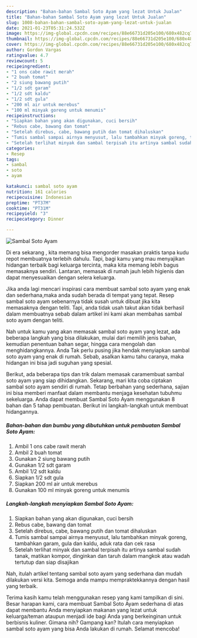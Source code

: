 ```yaml
---
description: "Bahan-bahan Sambal Soto Ayam yang lezat Untuk Jualan"
title: "Bahan-bahan Sambal Soto Ayam yang lezat Untuk Jualan"
slug: 1008-bahan-bahan-sambal-soto-ayam-yang-lezat-untuk-jualan
date: 2021-01-23T05:31:24.532Z
image: https://img-global.cpcdn.com/recipes/88e66731d205e100/680x482cq70/sambal-soto-ayam-foto-resep-utama.jpg
thumbnail: https://img-global.cpcdn.com/recipes/88e66731d205e100/680x482cq70/sambal-soto-ayam-foto-resep-utama.jpg
cover: https://img-global.cpcdn.com/recipes/88e66731d205e100/680x482cq70/sambal-soto-ayam-foto-resep-utama.jpg
author: Gordon Vargas
ratingvalue: 4.7
reviewcount: 5
recipeingredient:
- "1 ons cabe rawit merah"
- "2 buah tomat"
- "2 siung bawang putih"
- "1/2 sdt garam"
- "1/2 sdt kaldu"
- "1/2 sdt gula"
- "200 ml air untuk merebus"
- "100 ml minyak goreng untuk menumis"
recipeinstructions:
- "Siapkan bahan yang akan digunakan, cuci bersih"
- "Rebus cabe, bawang dan tomat"
- "Setelah direbus, cabe, bawang putih dan tomat dihaluskan"
- "Tumis sambal sampai airnya menyusut, lalu tambahkan minyak goreng, tambahkan garam, gula dan kaldu, aduk rata dan cek rasa"
- "Setelah terlihat minyak dan sambal terpisah itu artinya sambal sudah tanak, matikan kompor, dinginkan dan taruh dalam mangkok atau wadah tertutup dan siap disajikan"
categories:
- Resep
tags:
- sambal
- soto
- ayam

katakunci: sambal soto ayam 
nutrition: 161 calories
recipecuisine: Indonesian
preptime: "PT37M"
cooktime: "PT31M"
recipeyield: "3"
recipecategory: Dinner

---
```



![Sambal Soto Ayam](https://img-global.cpcdn.com/recipes/88e66731d205e100/680x482cq70/sambal-soto-ayam-foto-resep-utama.jpg)

Di era  sekarang , kita memang bisa mengorder masakan praktis tanpa kudu repot membuatnya terlebih dahulu. Tapi, bagi kamu yang mau menyajikan hidangan terbaik bagi keluarga tercinta, maka kita memang lebih bagus memasaknya sendiri. Lantaran, memasak di rumah jauh lebih higienis dan dapat menyesuaikan dengan selera keluarga.

Jika anda lagi mencari inspirasi cara membuat sambal soto ayam yang enak dan sederhana,maka anda sudah berada di tempat yang tepat. Resep sambal soto ayam  sebenarnya tidak susah untuk dibuat jika kita memasaknya dengan teliti. Tapi, anda tidak usah takut akan tidak berhasil dalam membuatnya 
sebab dalam artikel ini kami akan membahas sambal soto ayam dengan teliti.  



Nah untuk kamu yang akan memasak sambal soto ayam yang lezat, ada beberapa langkah yang bisa dilakukan, mulai dari memilih jenis bahan, kemudian penentuan bahan segar, hingga cara mengolah dan menghidangkannya. Anda Tak perlu pusing jika hendak menyiapkan sambal soto ayam yang enak di rumah. Sebab, asalkan kamu  tahu caranya, maka hidangan ini bisa jadi suguhan yang spesial.

Berikut, ada beberapa tips dan trik dalam memasak caramembuat sambal soto ayam yang siap dihidangkan. Sekarang, mari kita coba ciptakan sambal soto ayam sendiri di rumah. Tetap berbahan yang sederhana, sajian ini bisa memberi manfaat dalam membantu menjaga kesehatan tubuhmu sekeluarga. Anda dapat membuat Sambal Soto Ayam menggunakan 8 bahan dan 5 tahap pembuatan. Berikut ini langkah-langkah untuk membuat hidangannya.

<!--inarticleads1-->

##### Bahan-bahan dan bumbu yang dibutuhkan untuk pembuatan Sambal Soto Ayam:

1. Ambil 1 ons cabe rawit merah
1. Ambil 2 buah tomat
1. Gunakan 2 siung bawang putih
1. Gunakan 1/2 sdt garam
1. Ambil 1/2 sdt kaldu
1. Siapkan 1/2 sdt gula
1. Siapkan 200 ml air untuk merebus
1. Gunakan 100 ml minyak goreng untuk menumis




<!--inarticleads2-->

##### Langkah-langkah menyiapkan Sambal Soto Ayam:

1. Siapkan bahan yang akan digunakan, cuci bersih
1. Rebus cabe, bawang dan tomat
1. Setelah direbus, cabe, bawang putih dan tomat dihaluskan
1. Tumis sambal sampai airnya menyusut, lalu tambahkan minyak goreng, tambahkan garam, gula dan kaldu, aduk rata dan cek rasa
1. Setelah terlihat minyak dan sambal terpisah itu artinya sambal sudah tanak, matikan kompor, dinginkan dan taruh dalam mangkok atau wadah tertutup dan siap disajikan




Nah, itulah artikel tentang  sambal soto ayam  yang sederhana dan mudah dilakukan versi kita. Semoga anda mampu mempraktekkannya dengan hasil yang terbaik. 

Terima kasih kamu telah menggunakan resep yang kami tampilkan di sini. Besar harapan kami, cara membuat  Sambal Soto Ayam sederhana di atas dapat membantu Anda menyiapkan makanan yang lezat untuk keluarga/teman ataupun menjadi ide bagi Anda yang berkeinginan untuk berbisnis kuliner. Gimana nih? Gampang kan? Itulah cara menyiapkan sambal soto ayam yang bisa Anda lakukan di rumah. Selamat mencoba!

